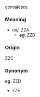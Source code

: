 convalesce
### Meaning
+ _adj_: ZZA
	+ __eg__: ZZB

### Origin

ZZC

### Synonym

__eg__: ZZD

+ ZZE


